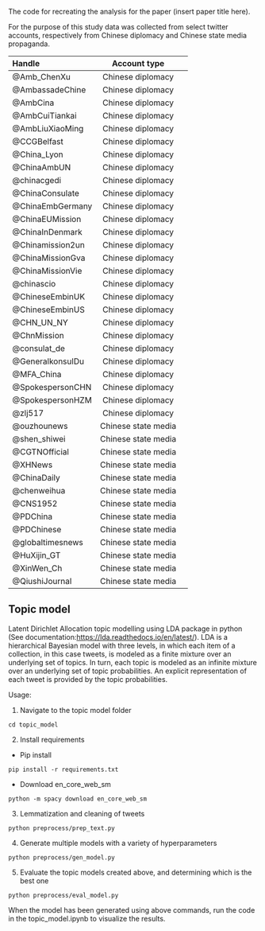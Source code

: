 The code for recreating the analysis for the paper (insert paper title here).

For the purpose of this study data was collected from select twitter accounts, respectively from Chinese diplomacy and Chinese state media propaganda. 

| Handle          | Account type        ||
|:----------------|:-------------------:|:------------------------------------------------------------------------|
| @Amb_ChenXu     | Chinese diplomacy   ||
| @AmbassadeChine | Chinese diplomacy   ||
| @AmbCina        | Chinese diplomacy   ||
| @AmbCuiTiankai  | Chinese diplomacy   ||
| @AmbLiuXiaoMing | Chinese diplomacy   ||
| @CCGBelfast     | Chinese diplomacy   ||
| @China_Lyon     | Chinese diplomacy   ||
| @ChinaAmbUN     | Chinese diplomacy   ||
| @chinacgedi     | Chinese diplomacy   ||
| @ChinaConsulate | Chinese diplomacy   ||
| @ChinaEmbGermany| Chinese diplomacy   ||
| @ChinaEUMission | Chinese diplomacy   ||
| @ChinaInDenmark | Chinese diplomacy   ||
| @Chinamission2un| Chinese diplomacy   ||
| @ChinaMissionGva| Chinese diplomacy   ||
| @ChinaMissionVie| Chinese diplomacy   ||
| @chinascio      | Chinese diplomacy   ||
| @ChineseEmbinUK | Chinese diplomacy   ||
| @ChineseEmbinUS | Chinese diplomacy   ||
| @CHN_UN_NY      | Chinese diplomacy   ||
| @ChnMission     | Chinese diplomacy   ||
| @consulat_de    | Chinese diplomacy   ||
| @GeneralkonsulDu| Chinese diplomacy   ||
| @MFA_China      | Chinese diplomacy   ||
| @SpokespersonCHN| Chinese diplomacy   ||
| @SpokespersonHZM| Chinese diplomacy   ||
| @zlj517         | Chinese diplomacy   ||
| @ouzhounews     | Chinese state media ||
| @shen_shiwei    | Chinese state media ||
| @CGTNOfficial   | Chinese state media ||
| @XHNews         | Chinese state media ||
| @ChinaDaily     | Chinese state media ||
| @chenweihua     | Chinese state media ||
| @CNS1952        | Chinese state media ||
| @PDChina        | Chinese state media ||
| @PDChinese      | Chinese state media ||
| @globaltimesnews| Chinese state media ||
| @HuXijin_GT     | Chinese state media ||
| @XinWen_Ch      | Chinese state media ||
| @QiushiJournal  | Chinese state media ||


## Topic model
Latent Dirichlet Allocation topic modelling using LDA package in python (See documentation:https://lda.readthedocs.io/en/latest/). 
LDA is a hierarchical Bayesian model with three levels, in which each item of a collection, in this case tweets, is modeled as a finite mixture over an underlying set of topics. In turn, each topic is modeled as an infinite mixture over an underlying set of topic probabilities. An explicit representation of each tweet is provided by the topic probabilities. 

Usage:
1.  Navigate to the topic model folder
```
cd topic_model
```

2. Install requirements
* Pip install
```
pip install -r requirements.txt
```
* Download en_core_web_sm
```
python -m spacy download en_core_web_sm
```

3. Lemmatization and cleaning of tweets
```
python preprocess/prep_text.py
```

4. Generate multiple models with a variety of hyperparameters  
```
python preprocess/gen_model.py
```

5. Evaluate the topic models created above, and determining which is the best one
```
python preprocess/eval_model.py
```

When the model has been generated using above commands, run the code in the topic_model.ipynb to visualize the results.


